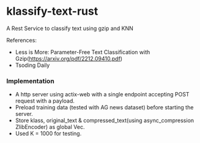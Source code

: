 # klassify-text-rust
A Rest Service to classify text using gzip and KNN

References:
- Less is More: Parameter-Free Text Classification with Gzip(https://arxiv.org/pdf/2212.09410.pdf)
- Tsoding Daily

### Implementation
- A http server using actix-web with a single endpoint accepting POST request with a payload.
- Preload training data (tested with AG news dataset) before starting the server.
- Store klass, original_text & compressed_text(using async_compression ZlibEncoder) as global Vec.
- Used K = 1000 for testing.
